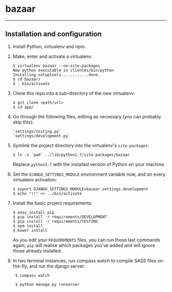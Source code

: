 bazaar
======
------

## Installation and configuration

1.  Install Python, virtualenv and npm.

2.  Make, enter and activate a virtualenv:

        $ virtualenv bazaar --no-site-packages
        New python executable in clientes/bin/python
        Installing setuptools............done.
        $ cd bazaar/
        $ . bin/activate

2.  Clone this repo into a sub-directory of the new virtualenv:

        $ git clone <path/url>
        $ cd app/

3.  Go through the following files, editing as necessary (you can probably skip this):

        `settings/testing.py`
        `settings/development.py`

4.  Symlink the project directory into the virtualenv's `site-packages`:

        $ ln -s `pwd` ../lib/python2.7/site-packages/bazaar

    Replace `python2.7` with the installed version of Python on your machine.

5.  Set the `DJANGO_SETTINGS_MODULE` environment variable now, and on every
    virtualenv activation:

        $ export DJANGO_SETTINGS_MODULE=bazaar.settings.development
        $ echo "!!" >> ../bin/activate

6.  Install the basic project requirements:

        $ easy_install pip
        $ pip install -r requirements/DEVELOPMENT
        $ pip install -r requirements/TESTING
        $ npm install
        $ bower install

    As you edit your `REQUIREMENTS` files, you can run those last commands again;
    `pip` will realise which packages you've added and will ignore those already
    installed.

7. In two terminal instances, run compass watch to compile SASS files on-the-fly, and run the django server:

        $ compass watch

        $ python manage.py runserver
